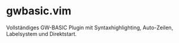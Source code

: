 # gwbasic.vim

Vollständiges GW-BASIC Plugin mit Syntaxhighlighting, Auto-Zeilen, Labelsystem und Direktstart.
